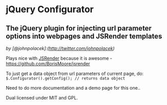 jQuery Configurator
===================
The jQuery plugin for injecting url parameter options into webpages and JSRender templates
------------------------------------------------------------------------------------------

*by [@johnpolacek]:(http://twitter.com/johnpolacek)*

Plays nice with [JSRender](https://github.com/BorisMoore/jsrender) because it is awesome - https://github.com/BorisMoore/jsrender

To just get a data object from url parameters of current page, do:
`$.Configurator().getConfig(); // returns data object`

Need to do more documentation and a demo page for this one..


Dual licensed under MIT and GPL.
